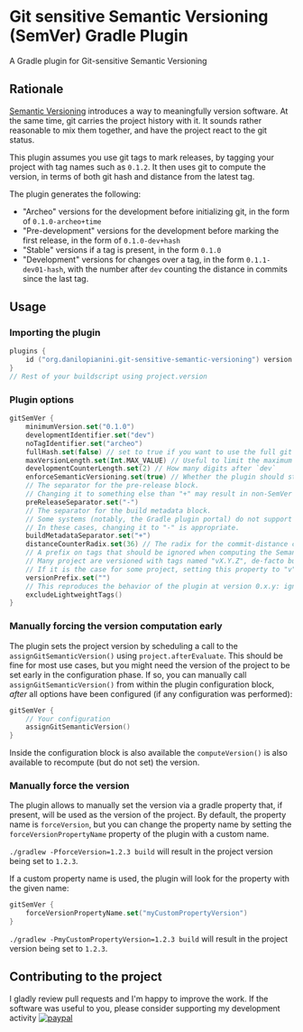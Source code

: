 # Git sensitive Semantic Versioning (SemVer) Gradle Plugin
A Gradle plugin for Git-sensitive Semantic Versioning

## Rationale
[Semantic Versioning](https://semver.org/) introduces a way to meaningfully version software.
At the same time, git carries the project history with it.
It sounds rather reasonable to mix them together, and have the project react to the git status.

This plugin assumes you use git tags to mark releases, by tagging your project with tag names such as `0.1.2`.
It then uses git to compute the version, in terms of both git hash and distance from the latest tag.

The plugin generates the following:

* "Archeo" versions for the development before initializing git, in the form of `0.1.0-archeo+time`
* "Pre-development" versions for the development before marking the first release, in the form of `0.1.0-dev+hash`
* "Stable" versions if a tag is present, in the form `0.1.0`
* "Development" versions for changes over a tag, in the form `0.1.1-dev01-hash`, with the number after `dev` counting the distance in commits since the last tag.

## Usage

### Importing the plugin

```kotlin
plugins {
    id ("org.danilopianini.git-sensitive-semantic-versioning") version "0.1.0"
}
// Rest of your buildscript using project.version
```

### Plugin options

```kotlin
gitSemVer {
    minimumVersion.set("0.1.0")
    developmentIdentifier.set("dev")
    noTagIdentifier.set("archeo")
    fullHash.set(false) // set to true if you want to use the full git hash
    maxVersionLength.set(Int.MAX_VALUE) // Useful to limit the maximum version length, e.g. Gradle Plugins have a limit on 20
    developmentCounterLength.set(2) // How many digits after `dev`
    enforceSemanticVersioning.set(true) // Whether the plugin should stop if the resulting version is not a valid SemVer, or just warn
    // The separator for the pre-release block.
    // Changing it to something else than "+" may result in non-SemVer compatible versions
    preReleaseSeparator.set("-")
    // The separator for the build metadata block.
    // Some systems (notably, the Gradle plugin portal) do not support versions with a "+" symbol.
    // In these cases, changing it to "-" is appropriate.
    buildMetadataSeparator.set("+")
    distanceCounterRadix.set(36) // The radix for the commit-distance counter. Must be in the 2-36 range.
    // A prefix on tags that should be ignored when computing the Semantic Version.
    // Many project are versioned with tags named "vX.Y.Z", de-facto building valid SemVer versions but for the leading "v".
    // If it is the case for some project, setting this property to "v" would make these tags readable as SemVer tags.
    versionPrefix.set("")
    // This reproduces the behavior of the plugin at version 0.x.y: ignores non-annotated (lightweight) tags.
    excludeLightweightTags()
}
```

### Manually forcing the version computation early

The plugin sets the project version by scheduling a call to the `assignGitSemanticVersion()` using `project.afterEvaluate`.
This should be fine for most use cases, but you might need the version of the project to be set early in the configuration phase.
If so, you can manually call `assignGitSemanticVersion()` from within the plugin configuration block, *after* all options have been configured
(if any configuration was performed):
```kotlin
gitSemVer {
    // Your configuration
    assignGitSemanticVersion()
}
```

Inside the configuration block is also available the `computeVersion()` is also available to recompute (but do not set)
the version.

### Manually force the version

The plugin allows to manually set the version via a gradle property that, if present, will be used as the version of the project.
By default, the property name is `forceVersion`, but you can change the property name by setting the `forceVersionPropertyName` property of the plugin with a custom name.

`./gradlew -PforceVersion=1.2.3 build` will result in the project version being set to `1.2.3`.

If a custom property name is used, the plugin will look for the property with the given name:

```kotlin
gitSemVer {
    forceVersionPropertyName.set("myCustomPropertyVersion")
}
```

`./gradlew -PmyCustomPropertyVersion=1.2.3 build` will result in the project version being set to `1.2.3`.

## Contributing to the project

I gladly review pull requests and I'm happy to improve the work.
If the software was useful to you, please consider supporting my development activity
[![paypal](https://www.paypalobjects.com/en_US/i/btn/btn_donate_SM.gif)](https://www.paypal.com/cgi-bin/webscr?cmd=_donations&business=5P4DSZE5DV4H2&currency_code=EUR)
